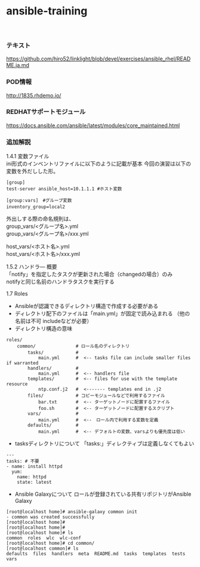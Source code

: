 # ansible-training
　
### テキスト  
https://github.com/hiro52/linklight/blob/devel/exercises/ansible_rhel/README.ja.md  

### POD情報
http://1835.rhdemo.io/

### REDHATサポートモジュール
https://docs.ansible.com/ansible/latest/modules/core_maintained.html 


### 追加解説  
1.4.1 変数ファイル  
ini形式のインベントリファイルに以下のように記載が基本 
今回の演習は以下の変数を外だしした形。
```
[group]
test-server ansible_host=10.1.1.1 #ホスト変数

[group:vars]　#グループ変数
inventory_group=local2　
```
外出しする際の命名規則は、  
group_vars/<グループ名>.yml  
group_vars/<グループ名>/xxx.yml  

host_vars/<ホスト名>.yml  
host_vars/<ホスト名>/xxx.yml    

1.5.2 ハンドラ― 概要  
「notify」を指定したタスクが更新された場合（changedの場合）のみ  
notifyと同じ名前のハンドラタスクを実行する  

1.7 Roles  
- Ansibleが認識できるディレクトリ構造で作成する必要がある  
- ディレクトリ配下のファイルは「main.yml」が固定で読み込まれる
（他の名前は不可 includeなどが必要）  
- ディレクトリ構造の意味
```
roles/
    common/               # ロール名のディレクトリ
        tasks/            #　
            main.yml      #  <-- tasks file can include smaller files if warranted
        handlers/         #
            main.yml      #  <-- handlers file
        templates/        #  <-- files for use with the template resource
            ntp.conf.j2   #  <------- templates end in .j2
        files/            # コピーモジュールなどで利用するファイル
            bar.txt       #  <-- ターゲットノードに配置するファイル
            foo.sh        #  <-- ターゲットノードに配置するスクリプト
        vars/             #
            main.yml      #  <--　ロール内で利用する変数を定義
        defaults/         #
            main.yml      #  <-- デフォルトの変数、varsよりも優先度は低い
```
- tasksディレクトリについて
「tasks:」ディレクティブは定義しなくてもよい  
```
---
tasks: # 不要
- name: install httpd
  yum:
    name: httpd
    state: latest
```
- Ansible Galaxyについて
ロールが登録されている共有リポジトリがAnsible Galaxy
```
[root@localhost home]# ansible-galaxy common init
- common was created successfully
[root@localhost home]#
[root@localhost home]#
[root@localhost home]# ls
common  roles  wlc  wlc-conf
[root@localhost home]# cd common/
[root@localhost common]# ls
defaults  files  handlers  meta  README.md  tasks  templates  tests  vars
```


